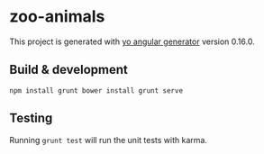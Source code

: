 # zoo-animals

This project is generated with [yo angular generator](https://github.com/yeoman/generator-angular)
version 0.16.0.

## Build & development
`npm install
grunt
bower install
grunt serve`

## Testing

Running `grunt test` will run the unit tests with karma.
